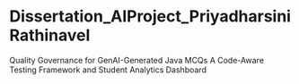 # Dissertation_AIProject_PriyadharsiniRathinavel
Quality Governance for GenAI-Generated Java MCQs A Code-Aware Testing Framework and Student Analytics Dashboard
